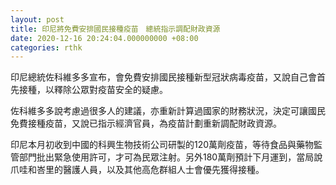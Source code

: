 ```yaml
---
layout: post
title: 印尼將免費安排國民接種疫苗　總統指示調配財政資源
date: 2020-12-16 20:24:04.000000000 +08:00
categories: rthk
---
```


印尼總統佐科維多多宣布，會免費安排國民接種新型冠狀病毒疫苗，又說自己會首先接種，以釋除公眾對疫苗安全的疑慮。

佐科維多多說考慮過很多人的建議，亦重新計算過國家的財務狀況，決定可讓國民免費接種疫苗，又說已指示經濟官員，為疫苗計劃重新調配財政資源。

印尼本月初收到中國的科興生物技術公司研製的120萬劑疫苗，等待食品與藥物監管部門批出緊急使用許可，才可為民眾注射。另外180萬劑預計下月運到，當局說爪哇和峇里的醫護人員，以及其他高危群組人士會優先獲得接種。
